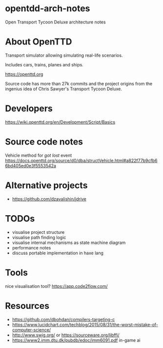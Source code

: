 # opentdd-arch-notes

Open Transport Tycoon Deluxe architecture notes

# About OpenTTD

Transport simulator allowing simulating real-life scenarios.

Includes cars, trains, planes and ships.

https://openttd.org

Source code has more than 27k commits and the project origins from the ingenius idea of Chris Sawyer's Transport Tycoon Deluxe.

# Developers

https://wiki.openttd.org/en/Development/Script/Basics

# Source code notes

Vehicle method for _got lost_ event  
https://docs.openttd.org/source/d0/dba/structVehicle.html#a822f77b9cfb66bd405ed0e3f5553542a

# Alternative projects

* https://github.com/dzavalishin/jdrive

# TODOs

  * visualise project structure
  * visualise path finding logic
  * visualise internal mechanisms as state machine diagram
  * performance notes
  * discuss portable implementation in haxe lang

# Tools

nice visualisation tool? https://app.code2flow.com/

# Resources

  * https://github.com/dbohdan/compilers-targeting-c
  * https://www.lucidchart.com/techblog/2015/08/31/the-worst-mistake-of-computer-science/
  * http://www.swig.org/ or https://sourceware.org/libffi/
  * https://www2.imm.dtu.dk/pubdb/edoc/imm6091.pdf in-game ai

